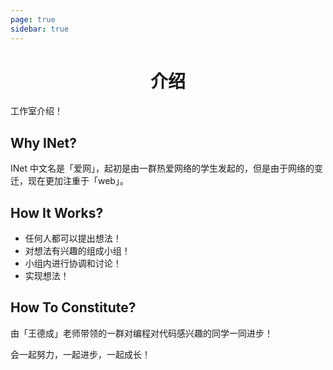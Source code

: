 ```yaml
---
page: true
sidebar: true
---
```


<h1 align="center">介绍</h1>

工作室介绍！

## Why INet?

INet 中文名是「爱网」，起初是由一群热爱网络的学生发起的，但是由于网络的变迁，现在更加注重于「web」。

## How It Works?

- 任何人都可以提出想法！
- 对想法有兴趣的组成小组！
- 小组内进行协调和讨论！
- 实现想法！

## How To Constitute?

由「王德成」老师带领的一群对编程对代码感兴趣的同学一同进步！

会一起努力，一起进步，一起成长！

